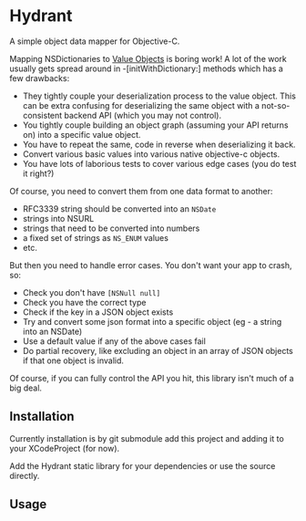 Hydrant
=======

A simple object data mapper for Objective-C.

Mapping NSDictionaries to [Value Objects](https://github.com/jeffh/JKVValue) is boring
work! A lot of the work usually gets spread around in -[initWithDictionary:] methods
which has a few drawbacks:

 - They tightly couple your deserialization process to the value object. This can be extra confusing for deserializing the same object with a not-so-consistent backend API (which you may not control).
 - You tightly couple building an object graph (assuming your API returns on) into a specific value object.
 - You have to repeat the same, code in reverse when deserializing it back.
 - Convert various basic values into various native objective-c objects.
 - You have lots of laborious tests to cover various edge cases (you do test it right?)

Of course, you need to convert them from one data format to another:

 - RFC3339 string should be converted into an `NSDate`
 - strings into NSURL
 - strings that need to be converted into numbers
 - a fixed set of strings as `NS_ENUM` values
 - etc.

But then you need to handle error cases. You don't want your app to crash, so:

 - Check you don't have `[NSNull null]`
 - Check you have the correct type
 - Check if the key in a JSON object exists
 - Try and convert some json format into a specific object (eg - a string into an NSDate)
 - Use a default value if any of the above cases fail
 - Do partial recovery, like excluding an object in an array of JSON objects if that one object is invalid.

Of course, if you can fully control the API you hit, this library isn't much of a big deal.

Installation
------------

Currently installation is by git submodule add this project and adding it
to your XCodeProject (for now).

Add the Hydrant static library for your dependencies or use the source directly.

Usage
-----
